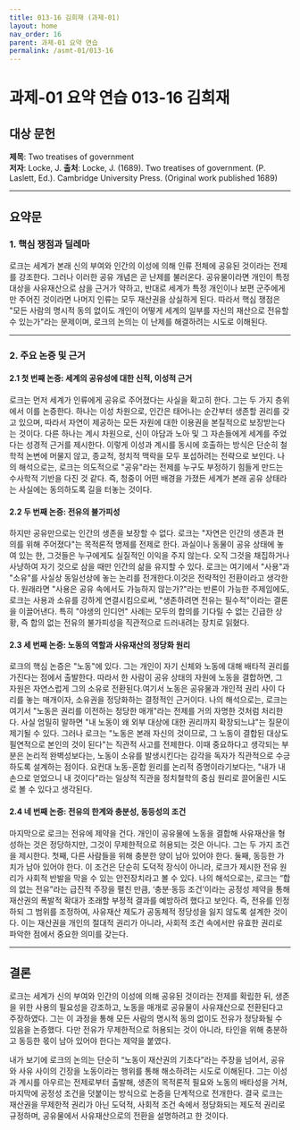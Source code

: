 ```yaml
---
title: 013-16 김희재 (과제-01)
layout: home
nav_order: 16
parent: 과제-01 요약 연습
permalink: /asmt-01/013-16
---
```


# 과제-01 요약 연습 013-16 김희재 

## 대상 문헌  
**제목**: Two treatises of government  
**저자**: Locke, J.
**출처**: Locke, J. (1689). Two treatises of government. (P. Laslett, Ed.). Cambridge University Press. (Original work published 1689) 

---

## 요약문  

### 1. 핵심 쟁점과 딜레마  
로크는 세계가 본래 신의 부여와 인간의 이성에 의해 인류 전체에 공유된 것이라는 전제를 강조한다. 그러나 이러한 공유 개념은 곧 난제를 불러온다. 공유물이라면 개인이 특정 대상을 사유재산으로 삼을 근거가 약하고, 반대로 세계가 특정 개인이나 보편 군주에게만 주어진 것이라면 나머지 인류는 모두 재산권을 상실하게 된다. 따라서 핵심 쟁점은 "모든 사람의 명시적 동의 없이도 개인이 어떻게 세계의 일부를 자신의 재산으로 전유할 수 있는가"라는 문제이며, 로크의 논의는 이 난제를 해결하려는 시도로 이해된다.

---

### 2. 주요 논증 및 근거  

#### 2.1 첫 번째 논증: 세계의 공유성에 대한 신적, 이성적 근거  
로크는 먼저 세계가 인류에게 공유로 주어졌다는 사실을 확고히 한다. 그는 두 가지 층위에서 이를 논증한다. 하나는 이성 차원으로, 인간은 태어나는 순간부터 생존할 권리를 갖고 있으며, 따라서 자연이 제공하는 모든 자원에 대한 이용권을 본질적으로 보장받는다는 것이다. 다른 하나는 계시 차원으로, 신이 아담과 노아 및 그 자손들에게 세계를 주었다는 성경적 근거를 제시한다. 이렇게 이성과 계시를 동시에 호출하는 방식은 단순히 철학적 논변에 머물지 않고, 종교적, 정치적 맥락을 모두 포섭하려는 전략으로 보인다. 나의 해석으로는, 로크는 의도적으로 "공유"라는 전제를 누구도 부정하기 힘들게 만드는 수사학적 기반을 다진 것 같다. 즉, 청중이 어떤 배경을 가졌든 세계가 본래 공유 상태라는 사실에는 동의하도록 길을 터놓는 것이다.

#### 2.2 두 번째 논증: 전유의 불가피성
하지만 공유만으로는 인간의 생존을 보장할 수 없다. 로크는 "자연은 인간의 생존과 편의를 위해 주어졌다"는 목적론적 명제를 전제로 한다. 과실이나 동물이 공유 상태에 놓여 있는 한, 그것들은 누구에게도 실질적인 이익을 주지 않는다. 오직 그것을 채집하거나 사냥하여 자기 것으로 삼을 때만 인간의 삶을 유지할 수 있다. 로크는 여기에서 "사용"과 "소유"를 사실상 동일선상에 놓는 논리를 전개한다.이것은 전략적인 전환이라고 생각한다. 원래라면 "사용은 공유 속에서도 가능하지 않는가?"라는 반론이 가능한 주제임에도, 로크는 사용과 소유를 강하게 연결시킴으로써, "생존하려면 전유는 필수적"이라는 결론을 이끌어낸다. 특히 "야생의 인디언" 사례는 모두의 합의를 기다릴 수 없는 긴급한 상황, 즉 합의 없는 전유의 불가피성을 직관적으로 드러내려는 장치로 읽혔다.

#### 2.3 세 번째 논증: 노동의 역할과 사유재산의 정당화 원리
로크의 핵심 논증은 "노동"에 있다. 그는 개인이 자기 신체와 노동에 대해 배타적 권리를 가진다는 점에서 출발한다. 따라서 한 사람이 공유 상태의 자원에 노동을 결합하면, 그 자원은 자연스럽게 그의 소유로 전환된다.여기서 노동은 공유물과 개인적 권리 사이 다리를 놓는 매개이자, 소유권을 정당화하는 결정적인 근거이다. 나의 해석으로는, 로크는 여기서 "노동은 권리를 이전하는 정당한 매개"라는 전제를 거의 자명한 것처럼 처리한다. 사실 엄밀히 말하면 "내 노동이 왜 외부 대상에 대한 권리까지 확장되느냐"는 질문이 제기될 수 있다. 그러나 로크는 "노동은 본래 자신의 것이므로, 그 노동이 결합된 대상도 필연적으로 본인의 것이 된다"는 직관적 사고를 전제한다. 이때 중요하다고 생각되는 부분은 논리적 완벽성보다는, 노동이 소유를 발생시킨다는 감각을 독자가 직관적으로 수긍하도록 설계하는 점이다. 요컨대 노동-혼합 원리를 논리적 증명이라기보다는, "내가 내 손으로 얻었으니 내 것이다"라는 일상적 직관을 정치철학의 중심 원리로 끌어올린 시도로 볼 수 있다고 생각된다.

#### 2.4 네 번째 논증: 전유의 한계와 충분성, 동등성의 조건
마지막으로 로크는 전유에 제약을 건다. 개인이 공유물에 노동을 결합해 사유재산을 형성하는 것은 정당하지만, 그것이 무제한적으로 허용되는 것은 아니다. 그는 두 가지 조건을 제시한다. 첫째, 다른 사람들을 위해 충분한 양이 남아 있어야 한다. 둘째, 동등한 가치가 남아 있어야 한다. 이 조건은 단순히 도덕적 장식이 아니라, 로크가 제시한 전유 원리가 사회적 반발을 막을 수 있는 안전장치라고 볼 수 있다. 나의 해석으로는, 로크는 “합의 없는 전유”라는 급진적 주장을 펼친 만큼, ‘충분·동등 조건’이라는 공정성 제약을 통해 재산권의 폭발적 확대가 초래할 부정적 결과를 예방하려 했다고 보인다. 즉, 전유를 인정하되 그 범위를 조정하여, 사유재산 제도가 공동체적 정당성을 잃지 않도록 설계한 것이다. 이는 재산권을 개인의 절대적 권리가 아니라, 사회적 조건 속에서만 유효한 권리로 파악한 점에서 중요한 의미를 갖는다.

---

## 결론  
로크는 세계가 신의 부여와 인간의 이성에 의해 공유된 것이라는 전제를 확립한 뒤, 생존을 위한 사용의 필요성을 강조하고, 노동을 매개로 공유물이 사유재산으로 전환된다고 주장하였다. 그는 이 과정을 통해 모든 사람의 명시적 동의 없이도 전유가 정당화될 수 있음을 논증했다. 다만 전유가 무제한적으로 허용되는 것이 아니라, 타인을 위해 충분하고 동등한 몫이 남아 있어야 한다는 제약을 붙였다.

내가 보기에 로크의 논의는 단순히 “노동이 재산권의 기초다”라는 주장을 넘어서, 공유와 사유 사이의 긴장을 노동이라는 행위를 통해 해소하려는 시도로 이해된다. 그는 이성과 계시를 아우르는 전제로부터 출발해, 생존의 목적론적 필요와 노동의 배타성을 거쳐, 마지막에 공정성 조건을 덧붙이는 방식으로 논증을 단계적으로 전개한다. 결국 로크는 재산권을 무제한적 권리가 아닌 도덕적, 사회적 조건 속에서 정당화되는 제도적 권리로 규정하며, 공유물에서 사유재산으로의 전환을 설명하려고 한 것이다.
